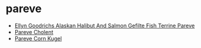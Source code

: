 # pareve

 * [Ellyn Goodrichs Alaskan Halibut And Salmon Gefilte Fish Terrine Pareve](../../index/e/ellyn-goodrichs-alaskan-halibut-and-salmon-gefilte-fish-terrine-pareve-102011.json)
 * [Pareve Cholent](../../index/p/pareve-cholent.json)
 * [Pareve Corn Kugel](../../index/p/pareve-corn-kugel.json)
